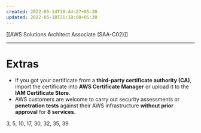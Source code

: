 ```yaml
---
created: 2022-05-14T18:44:27+05:30
updated: 2022-05-18T21:19:08+05:30
---
```

[[AWS Solutions Architect Associate (SAA-C02)]]

---
# Extras
- If you got your certificate from a **third-party certificate authority (CA)**, import the certificate into **AWS Certificate Manager** or upload it to the **IAM Certificate Store**.
- AWS customers are welcome to carry out security assessments or **penetration tests** against their AWS infrastructure **without prior approval** for **8 services**.

3, 5, 10, 17, 30, 32, 35, 39